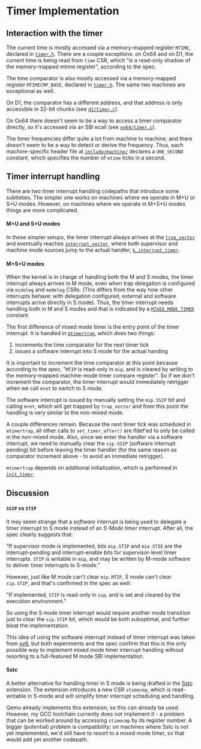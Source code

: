 Timer Implementation
====================

## Interaction with the timer

The current time is mostly accessed via a memory-mapped register `MTIME`,
declared in [`timer.h`][timer-h]. There are a couple exceptions: on Ox64 and on
D1, the current time is being read from `time` CSR, which "is a read-only shadow
of the memory-mapped mtime register", according to the spec.

The time comparator is also mostly accessed via a memory-mapped register
`MTIMECMP_BASE`, declared in [`timer.h`][timer-h]. The same two machines are
exceptional as well.

On D1, the comparator has a different address, and that address is only
accessible in 32-bit chunks (see [`d1/timer.c`][timer-c-d1]).

On Ox64 there doesn't seem to be a way to access a timer comparator directly, so
it's accessed via an SBI ecall (see [`ox64/timer.c`][timer-c-ox64]).

The timer frequencies differ quite a lot from machine to machine, and there
doesn't seem to be a way to detect or derive the frequency. Thus, each
machine-specific header file at [`include/machine/`][include-machine] declares a
`ONE_SECOND` constant, which specifies the number of `mtime` ticks in a second.

## Timer interrupt handling

There are two timer interrupt handling codepaths that introduce some subtleties.
The simpler one works on machines where we operate in M+U or S+U modes. However,
on machines where we operate in M+S+U modes things are more complicated.

#### M+U and S+U modes

In these simpler setups, the timer interrupt always arrives at the
[`trap_vector`][boot-s] and eventually reaches [`interrupt_vector`][boot-s],
where both supervisor and machine mode sources jump to the actual handler,
[`k_interrupt_timer`][context-s].

#### M+S+U modes

When the kernel is in charge of handling both the M and S modes, the timer
interrupt always arrives in M mode, even when trap delegation is configured via
`mideleg` and `medeleg` CSRs. (This differs from the way how other interrupts
behave: with delegation configured, external and software interrupts arrive
directly in S mode). Thus, the timer interrupt needs handling both in M and S
modes and that is indicated by a [`MIXED_MODE_TIMER`][timer-h] constant.

The first difference of mixed mode timer is the entry point of the timer
interrupt. It is handled in [`mtimertrap`][boot-s], which does two things:
1. increments the time comparator for the next timer tick
2. issues a software interrupt into S mode for the actual handing

It is important to increment the time comparator at this point because according
to the spec, "`MTIP` is read-only in `mip`, and is cleared by writing to the
memory-mapped machine-mode timer compare register". So if we don't increment the
comparator, the timer interrupt would immediately retrigger when we call `mret`
to switch to S mode.

The software interrupt is issued by manually setting the `mip.SSIP` bit and
calling `mret`, which will get trapped by `trap_vector` and from this point the
handling is very similar to the non-mixed mode.

A couple differences remain. Because the next timer tick was scheduled in
`mtimertrap`, all other calls to `set_timer_after()` are ifdef'ed to only be
called in the non-mixed mode. Also, since we enter the handler via a software
interrupt, we need to manually clear the `sip.SSIP` (software interrupt pending)
bit before leaving the timer handler (for the same reason as comparator
increment above - to avoid an immediate retrigger).

`mtimertrap` depends on additional initialization, which is performed in
[`init_timer`][timer-c].

## Discussion

#### `SSIP` vs `STIP`

It may seem strange that a _software_ interrupt is being used to delegate a
timer interrupt to S mode instead of an _S-Mode timer_ interrupt. After all, the
spec clearly suggests that:

"If supervisor mode is implemented, bits `mip.STIP` and `mie.STIE` are the
interrupt-pending and interrupt-enable bits for supervisor-level timer
interrupts. `STIP` is writable in `mip`, and may be written by M-mode software
to deliver timer interrupts to S-mode."

However, just like M mode can't clear `mip.MTIP`, S mode can't clear `sip.STIP`,
and that's confirmed in the spec as well:

"If implemented, `STIP` is read-only in `sip`, and is set and cleared by the
execution environment."

So using the S mode timer interrupt would require another mode transition just
to clear the `sip.STIP` bit, which would be both suboptimal, and further bloat
the implementation.

This idea of using the software interrupt instead of timer interrupt was taken
from [xv6][xv6-timervec], but both experiments and the spec confirm that this is
the only possible way to implement mixed mode timer interrupt handling without
resorting to a full-featured M mode SBI implementation.

#### Sstc

A better alternative for handling timer in S mode is being drafted in the
[Sstc][sstc] extension. The extension introduces a new CSR `stimecmp`, which is
read-writable in S-mode and will simplify timer interrupt scheduling and
handling.

Qemu already implements this extension, so this can already be used. However, my
GCC toolchain currently does not implement it - a problem that can be worked
around by accessing `stimecmp` by its register number. A bigger (potential)
problem is compatibility: on machines where Sstc is not yet implemented, we'd
still have to resort to a mixed mode timer, so that would add yet another
codepath.

[boot-s]: https://github.com/rtfb/riscv-hobby-os/tree/master/src/boot.S
[context-s]: https://github.com/rtfb/riscv-hobby-os/tree/master/src/context.S
[include-machine]: https://github.com/rtfb/riscv-hobby-os/tree/master/include/machine/
[sstc]: https://github.com/riscv/riscv-time-compare
[timer-c]: https://github.com/rtfb/riscv-hobby-os/tree/master/src/timer.c
[timer-c-d1]: https://github.com/rtfb/riscv-hobby-os/tree/master/src/machine/d1/timer.c
[timer-c-ox64]: https://github.com/rtfb/riscv-hobby-os/tree/master/src/machine/ox64/timer.c
[timer-h]: https://github.com/rtfb/riscv-hobby-os/tree/master/include/timer.h
[xv6-timervec]: https://github.com/mit-pdos/xv6-riscv/blob/riscv/kernel/kernelvec.S#L95-L124

